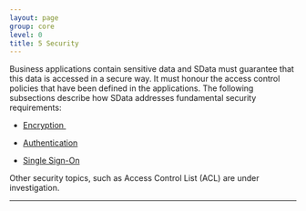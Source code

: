```yaml
---
layout: page
group: core
level: 0
title: 5 Security
---
```


Business applications contain sensitive data and SData must guarantee that
this data is accessed in a secure way. It must&nbsp;honour the access control
policies that have been defined in the applications. The following subsections
describe how SData addresses fundamental security requirements:

*   [Encryption&nbsp; ](../0501/ "5.1 Encryption")

*   [Authentication](../0502/ "5.2 Authentication")

*   [Single Sign-On](../0503/ "5.3 Single Sign-On")

Other security topics, such as Access Control List (ACL) are under
investigation.

* * *